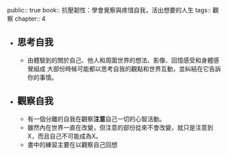 public:: true
book:: 抗壓韌性：學會覺察與疼惜自我，活出想要的人生
tags:: 觀察
chapter:: 4

- ## 思考自我
	- 由體驗到的關於自己、他人和周圍世界的想法、影像、回憶感受和身體感覺組成
	  大部份時候可能都以思考自我的觀點和世界互動，並糾結在它告訴你的事情。
- ## 觀察自我
	- 有一個分離的自我在觀察**注意**自己一切的心智活動。
	- 雖然內在世界一直在改變，但注意的部份從來不會改變，就只是注意到X，而且自己不可能成為X。
	- 書中的練習主要在以觀察自己回想